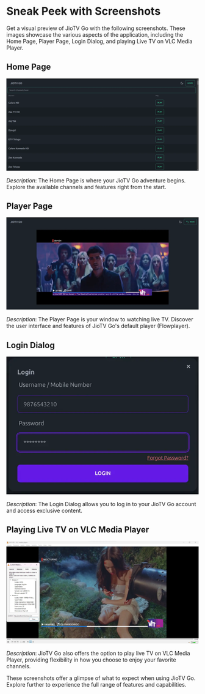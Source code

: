 # Sneak Peek with Screenshots

Get a visual preview of JioTV Go with the following screenshots. These images showcase the various aspects of the application, including the Home Page, Player Page, Login Dialog, and playing Live TV on VLC Media Player.

## Home Page

![Home Page](./assets/home.webp)

*Description*: The Home Page is where your JioTV Go adventure begins. Explore the available channels and features right from the start.

## Player Page

![Player Page](./assets/player.webp)

*Description*: The Player Page is your window to watching live TV. Discover the user interface and features of JioTV Go's default player (Flowplayer).

## Login Dialog

![Login Dialog](./assets/login.webp)

*Description*: The Login Dialog allows you to log in to your JioTV Go account and access exclusive content.

## Playing Live TV on VLC Media Player

![Playing Live TV on VLC Media Player](./assets/image.webp)

*Description*: JioTV Go also offers the option to play live TV on VLC Media Player, providing flexibility in how you choose to enjoy your favorite channels.

These screenshots offer a glimpse of what to expect when using JioTV Go. Explore further to experience the full range of features and capabilities.
